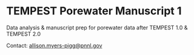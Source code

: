 # TEMPEST Porewater Manuscript 1 
Data analysis &amp; manuscript prep for porewater data after TEMPEST 1.0 & TEMPEST 2.0

Contact: allison.myers-pigg@pnnl.gov
